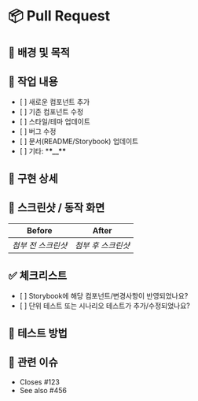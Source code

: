 <!--
Thank you for your contribution!

Pull Request 템플릿을 작성할 때는 다음을 지켜주세요:
- 가능한 한 명확한 제목과 설명을 적어주세요.
- 변경된 컴포넌트를 Storybook과 문서에 반영했는지 확인해주세요.
- 테스트와 타입 정의가 누락되지 않았는지 체크해주세요.
-->

# 📦 Pull Request

## 📖 배경 및 목적

<!--
이번 PR의 배경과 해결하고자 하는 목적을 간략히 적어주세요.
예) 새로운 Button 컴포넌트 추가, Grid 레이아웃 버그 수정 등
-->

## 🔨 작업 내용

- [ ] 새로운 컴포넌트 추가
- [ ] 기존 컴포넌트 수정
- [ ] 스타일/테마 업데이트
- [ ] 버그 수정
- [ ] 문서(README/Storybook) 업데이트
- [ ] 기타: \***\*\_\_\*\***

## 📑 구현 상세

<!--
- 주요 변경 사항을 리스트 형태로 기술
- 컴포넌트 API 변화가 있다면 props 표기
- 내부 로직에 중요한 의사결정이 있었다면 간략히 설명
-->

## 🎨 스크린샷 / 동작 화면

<!--
변경된 UI 스크린샷 또는 동작 예시를 첨부해주세요.
Storybook 링크를 함께 남기면 더욱 좋아요.
-->

|       Before       |       After        |
| :----------------: | :----------------: |
| _첨부 전 스크린샷_ | _첨부 후 스크린샷_ |

## ✅ 체크리스트

- [ ] Storybook에 해당 컴포넌트/변경사항이 반영되었나요?
- [ ] 단위 테스트 또는 시나리오 테스트가 추가/수정되었나요?

## 🧪 테스트 방법

<!--
1. 로컬에서 `yarn install && yarn storybook` 실행
2. 해당 컴포넌트가 정상 동작하는지 확인
3. `yarn test`로 테스트 통과 여부 확인
-->

## 🔗 관련 이슈

- Closes #123
- See also #456
